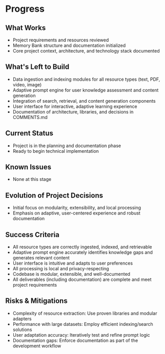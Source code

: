 # Progress

## What Works

- Project requirements and resources reviewed
- Memory Bank structure and documentation initialized
- Core project context, architecture, and technology stack documented

## What's Left to Build

- Data ingestion and indexing modules for all resource types (text, PDF, video, image)
- Adaptive prompt engine for user knowledge assessment and content generation
- Integration of search, retrieval, and content generation components
- User interface for interactive, adaptive learning experience
- Documentation of architecture, libraries, and decisions in COMMENTS.md

## Current Status

- Project is in the planning and documentation phase
- Ready to begin technical implementation

## Known Issues

- None at this stage

## Evolution of Project Decisions

- Initial focus on modularity, extensibility, and local processing
- Emphasis on adaptive, user-centered experience and robust documentation

## Success Criteria

- All resource types are correctly ingested, indexed, and retrievable
- Adaptive prompt engine accurately identifies knowledge gaps and generates relevant content
- User interface is intuitive and adapts to user preferences
- All processing is local and privacy-respecting
- Codebase is modular, extensible, and well-documented
- All deliverables (including documentation) are complete and meet project requirements

## Risks & Mitigations

- Complexity of resource extraction: Use proven libraries and modular adapters
- Performance with large datasets: Employ efficient indexing/search solutions
- User adaptation accuracy: Iteratively test and refine prompt logic
- Documentation gaps: Enforce documentation as part of the development workflow
